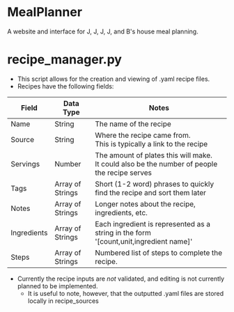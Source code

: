 # MealPlanner
A website and interface for J, J, J, J, and B's house meal planning.

# recipe_manager.py
- This script allows for the creation and viewing of .yaml recipe files.
- Recipes have the following fields:

| Field       | Data Type        | Notes                                                                                            |
|-------------|------------------|--------------------------------------------------------------------------------------------------|
| Name        | String           | The name of the recipe                                                                           |
| Source      | String           | Where the recipe came from.<br/>This is typically a link to the recipe                           |
| Servings    | Number           | The amount of plates this will make.<br/>It could also be the number of people the recipe serves |
| Tags        | Array of Strings | Short (1-2 word) phrases to quickly find the recipe and sort them later                          |
| Notes       | Array of Strings | Longer notes about the recipe, ingredients, etc.                                                 |
| Ingredients | Array of Strings | Each ingredient is represented as a string in the form  '[count,unit,ingredient name]'           |
| Steps       | Array of Strings | Numbered list of steps to complete the recipe.                                                   |

- Currently the recipe inputs are _not_ validated, and editing is not currently planned to be implemented.
  - It is useful to note, however, that the outputted .yaml files are stored locally in recipe_sources
